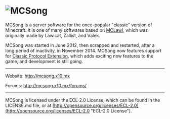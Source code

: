 ![MCSong](http://mcsong.x10.mx/forums/images/songlogo.png)
=============

  MCSong is a server software for the once-popular "classic" version of Minecraft. It is one of many softwares based on [MCLawl](https://github.com/727021/MCLawl), which was originally made by Lawlcat, Zallist, and Valek.

  MCSong was started in June 2012, then scrapped and restarted, after a long period of inactivity, in November 2014. MCSong now features support for [Classic Protocol Extension](http://wiki.vg/CPE), which adds exciting new features to the game, and development is still going.

---

Website: http://mcsong.x10.mx

Forums: http://mcsong.x10.mx/forums/

---

MCSong is licensed under the ECL-2.0 License, which can be found in the LICENSE.md file, or at [http://opensource.org/licenses/ECL-2.0](http://opensource.org/licenses/ECL-2.0 "ECL-2.0 License").
